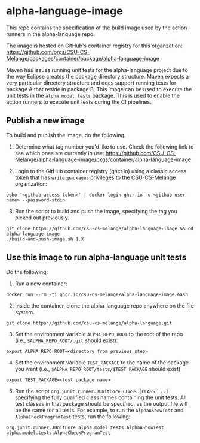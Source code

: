 # alpha-language-image

This repo contains the specification of the build image used by the action runners in the alpha-language repo.

The image is hosted on GitHub's container registry for this organzation:  
https://github.com/orgs/CSU-CS-Melange/packages/container/package/alpha-language-image

Maven has issues running unit tests for the alpha-language project due to the way Eclipse creates the package directory structure.
Maven expects a very particular directory structure and does support running tests for package A that reside in package B.
This image can be used to execute the unit tests in the `alpha.model.tests` package.
This is used to enable the action runners to execute unit tests during the CI pipelines.

## Publish a new image

To build and publish the image, do the following.

1. Determine what tag number you'd like to use. Check the following link to see which ones are currently in use: https://github.com/CSU-CS-Melange/alpha-language-image/pkgs/container/alpha-language-image

2. Login to the GitHub container registry (ghcr.io) using a classic access token that has `write:packages` privileges to the CSU-CS-Melange organization:
```
echo '<github access token>' | docker login ghcr.io -u <github user name> --password-stdin
```

3. Run the script to build and push the image, specifying the tag you picked out previously.
```
git clone https://github.com/csu-cs-melange/alpha-language-image && cd alpha-language-image
./build-and-push-image.sh 1.X
```

## Use this image to run alpha-language unit tests

Do the following:

1. Run a new container:
```
docker run --rm -ti ghcr.io/csu-cs-melange/alpha-language-image bash
```

2. Inside the container, clone the alpha-language repo anywhere on the file system.
```
git clone https://github.com/csu-cs-melange/alpha-language.git
```

3. Set the environment variable `ALPHA_REPO_ROOT` to the root of the repo (i.e., `$ALPHA_REPO_ROOT/.git` should exist):
```
export ALPHA_REPO_ROOT=<directory from previous step>
```

4. Set the environment variable `TEST_PACKAGE` to the name of the package you want (i.e., `$ALPHA_REPO_ROOT/tests/$TEST_PACKAGE` should exist):
```
export TEST_PACKAGE=<test package name>
```

5. Run the script `org.junit.runner.JUnitCore CLASS [CLASS ...]` specifying the fully qualified class names containing the unit tests.
All test classes in that package should be specified, as the output file will be the same for all tests.
For example, to run the `AlphaAShowTest` and `AlphaCheckProgramTest` tests, run the following:
```
org.junit.runner.JUnitCore alpha.model.tests.AlphaAShowTest alpha.model.tests.AlphaCheckProgramTest
``
